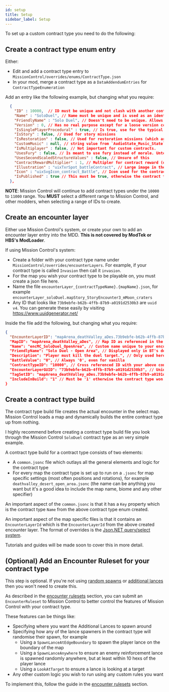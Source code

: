 ```yaml
---
id: setup
title: Setup
sidebar_label: Setup
---
```


To set up a custom contract type you need to do the following:

## Create a contract type enum entry

Either:

- Edit and add a contract type entry to `MissionControl/overrides/enums/ContractType.json`
- In your mod, merge a contract type as a `DataAddendumEntries` for `ContractTypeEnumeration`

Add an entry like the following example, but changing what you require:

```json
  {
    "ID" : 10000,  // ID must be unique and not clash with another contract type. Used in the below encounter layer.
    "Name" : "SoloDuel", // Name must be unique and is used as an identifier in contract overrides JSON
    "FriendlyName" : "Solo Duel", // Doesn't need to be unique. Allows contract type stacking. Name used in the game UI
    "Version" : 0, // Has no real purpose except for a loose version control
    "IsSinglePlayerProcedural" : true, // Is true, use for the typical contracts that pop up. false for story/restoration
    "IsStory" : false, // Used for story missions
    "IsRestoration" : false, // Used for restoration missions (which are the same as story really)
    "CustomMusic" : null, // string value from `AudioState_Music_State` enum
    "IsMultiplayer" : false, // Not important for custom contracts.
    "UsesFury" : false, // Is meant to use fury instead of morale. Untested.
    "UsesSecondScaledStructureValues" : false, // Unsure of this
    "ContractRewardMultiplier" : 1, // Multipler for contract reward (of course!)
    "Illustration" : "uixTxrSpot_battleContract", // Large image in the UI for the contract type
    "Icon" : "uixSvgIcon_contract_Battle", // Icon used for the contract type
    "IsPublished" : true // This must be true, otherwise the contract type won't be available to use
  },
```

**NOTE**: Mission Control will continue to add contract types under the `10000` to `11000` range. You **MUST** select a different range to Mission Control, and other modders, when selecting a range of IDs to create.

## Create an encounter layer

Either use Mission Control's system, or create your own to add an encounter layer entry into the MDD. **This is not covered by ModTek or HBS's ModLoader**.

If using Mission Control's system:

- Create a folder with your contract type name under `MissionControl/overrides/encounterLayers`. For example, if your contract type is called `Invasion` then call it `invasion`.
- For the map you wish your contract type to be playable on, you must create a json file here.
- Name the file `encounterLayer_{contractTypeName}.{mapName}.json`, for example `encounterLayer_soloDuel.mapStory_StoryEncounter3_mMoon_craters`
- Any ID that looks like `73b9ebfe-b62b-4ffb-87b9-a0191d2530b3` are `uuid v4`. You can generate these easily by visiting https://www.uuidgenerator.net/

Inside the file add the following, but changing what you require:

```json
{
  "EncounterLayerID": "mapArena_deathValley_aDes.73b9ebfe-b62b-4ffb-87b9-a0191d2530b3", // Unique ID as {mapName}.{UUIDv4}
  "MapID": "mapArena_deathValley_aDes", // Map ID as referenced in the `Maps` table in the MDD
  "Name": "encMC_SoloDuel_OpenArea", // Custom name unique to your encounter. encGeneral is used for vanilla. encMC for MC.
  "FriendlyName": "Solo Duel - Open Area", // Displayed only in BT's debug contract selector
  "Description": "Player must kill the duel target.", // Only used here
  "BattleValue": "0", // Always '0', even for vanilla
  "ContractTypeID": "10000", // Cross referenced ID with your above contract type enum
  "EncounterLayerGUID": "73b9ebfe-b62b-4ffb-87b9-a0191d2530b3", // Unique UUIDv4. Must be the same as the other UUIDs in this file
  "TagSetID": "mapArena_deathValley_aDes.73b9ebfe-b62b-4ffb-87b9-a0191d2530b3", // Same ID as 'EncounterLayerID' above
  "IncludeInBuild": "1" // Must be '1' otherwise the contract type won't be available to use
}
```

## Create a contract type build

The contract type build file creates the actual encounter in the select map. Mission Control loads a map and dynamically builds the entire contract type up from nothing.

I highly recommend before creating a contract type build file you look through the Mission Control `SoloDuel` contract type as an very simple example.

A contract type build for a contract type consists of two elements:

- A `common.jsonc` file which outlays all the general elements and logic for the contract type
- For every map the contract type is set up to run on a `.jsonc` for map specific settings (most often positions and rotations), for example `deathvalley_desert_open_area.jsonc` (the name can be anything you want but it's a good idea to include the map name, biome and any other specifier)

An important aspect of the `common.jsonc` is that it has a `Key` property which is the contract type `Name` from the above contract type enum created.

An important aspect of the map specific files is that it contains an `EncounterLayerId` which is the `EncounterLayerId` from the above created encounter layer. The format of overrides is the [Json.NET query/select system](https://www.newtonsoft.com/json/help/html/QueryJsonSelectTokenJsonPath.htm).

Tutorials and guides will be made soon to cover this in more detail.

## (Optional) Add an Encounter Ruleset for your contract type

This step is optional. If you're not using [random spawns](../features/random-spawns) or [additional lances](../features/additional-lances) then you won't need to create this.

As described in the [encounter rulesets](../features/encounter-rulesets.md) section, you can submit an `EncounterRuleset` to Mission Control to better control the features of Mission Control with your contract type.

These features can be things like:

- Specifying where you want the Additional Lances to spawn around
- Specifying how any of the lance spawners in the contract type will randomise their spawn, for example
  - Using a `SpawnLanceAtEdgeBoundary` to spawn the player lance on the boundary of the map
  - Using a `SpawnLanceAnywhere` to ensure an enemy reinforcement lance is spawned randomly anywhere, but at least within 10 hexs of the player lance
  - Using a `LookAtTarget` to ensure a lance is looking at a target
- Any other custom logic you wish to run using any custom rules you want

To implement this, follow the guide in the [encounter rulesets](../features/encounter-rulesets.md) section.

